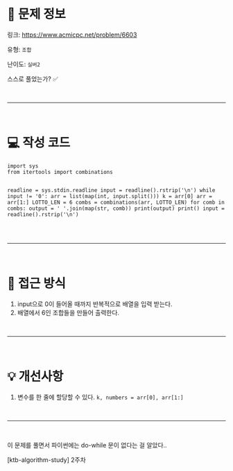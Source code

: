 <h1 id="📌-문제-정보">📌 문제 정보</h1>
<p>링크: <a href="https://www.acmicpc.net/problem/6603">https://www.acmicpc.net/problem/6603</a></p>
<p>유형: <code>조합</code></p>
<p>난이도: <code>실버2</code></p>
<p>스스로 풀었는가? ✅</p>
<br />

<hr />
<br />


<h1 id="💻-작성-코드">💻 작성 코드</h1>
<pre><code class="language-python">import sys
from itertools import combinations

readline = sys.stdin.readline
input = readline().rstrip('\n')
while input != '0':
    arr = list(map(int, input.split()))
    k = arr[0]
    arr = arr[1:]
    LOTTO_LEN = 6
    combs = combinations(arr, LOTTO_LEN)
    for comb in combs:
        output = ' '.join(map(str, comb))
        print(output)
    print()
    input = readline().rstrip('\n')</code></pre>
<br />

<hr />
<br />

<h1 id="🎯-접근-방식">🎯 접근 방식</h1>
<ol>
<li>input으로 0이 들어올 때까지 반복적으로 배열을 입력 받는다.</li>
<li>배열에서 6인 조합들을 만들어 출력한다.</li>
</ol>
<br />

<hr />
<br />

<h1 id="💡-개선사항">💡 개선사항</h1>
<ol>
<li>변수를 한 줄에 할당할 수 있다. <code>k, numbers = arr[0], arr[1:]</code></li>
</ol>
<br />

<hr />
<br />

<p>이 문제를 풀면서 파이썬에는 do-while 문이 없다는 걸 알았다..</p>
<p>[ktb-algorithm-study] 2주차</p>